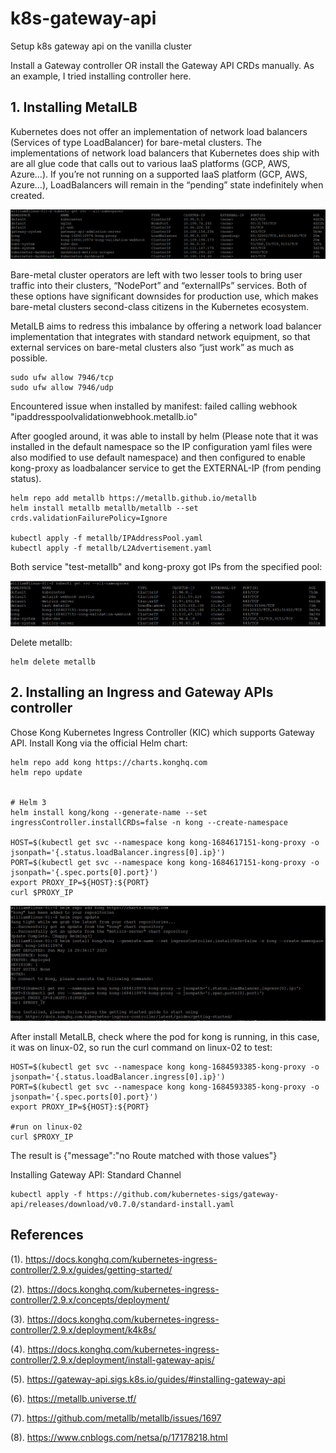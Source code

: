 # k8s-gateway-api
Setup k8s gateway api on the vanilla cluster

Install a Gateway controller OR install the Gateway API CRDs manually. As an example, I tried installing controller here.

## 1. Installing MetalLB

Kubernetes does not offer an implementation of network load balancers (Services of type LoadBalancer) for bare-metal clusters. The implementations of network load balancers that Kubernetes does ship with are all glue code that calls out to various IaaS platforms (GCP, AWS, Azure…). If you’re not running on a supported IaaS platform (GCP, AWS, Azure…), LoadBalancers will remain in the “pending” state indefinitely when created.

![screen-shot-before-install-metallb](screen-shot/before-installing-metallb.png)

Bare-metal cluster operators are left with two lesser tools to bring user traffic into their clusters, “NodePort” and “externalIPs” services. Both of these options have significant downsides for production use, which makes bare-metal clusters second-class citizens in the Kubernetes ecosystem.

MetalLB aims to redress this imbalance by offering a network load balancer implementation that integrates with standard network equipment, so that external services on bare-metal clusters also “just work” as much as possible.

    sudo ufw allow 7946/tcp
    sudo ufw allow 7946/udp

Encountered issue when installed by manifest: failed calling webhook "ipaddresspoolvalidationwebhook.metallb.io"

After googled around, it was able to install by helm (Please note that it was installed in the default namespace so the IP configuration yaml files were also modified to use default namespace) and then configured to enable kong-proxy as loadbalancer service to get the EXTERNAL-IP (from pending status).

    helm repo add metallb https://metallb.github.io/metallb
    helm install metallb metallb/metallb --set crds.validationFailurePolicy=Ignore

    kubectl apply -f metallb/IPAddressPool.yaml
    kubectl apply -f metallb/L2Advertisement.yaml


Both service "test-metallb" and kong-proxy got IPs from the specified pool:

![screen-shot-after-install-metallb](screen-shot/metallb-install-by-helm-and-then-configured.png)

Delete metallb:

    helm delete metallb

## 2. Installing an Ingress and Gateway APIs controller

Chose Kong Kubernetes Ingress Controller (KIC) which supports Gateway API. Install Kong via the official Helm chart:

    helm repo add kong https://charts.konghq.com
    helm repo update


    # Helm 3
    helm install kong/kong --generate-name --set ingressController.installCRDs=false -n kong --create-namespace

    HOST=$(kubectl get svc --namespace kong kong-1684617151-kong-proxy -o jsonpath='{.status.loadBalancer.ingress[0].ip}')
    PORT=$(kubectl get svc --namespace kong kong-1684617151-kong-proxy -o jsonpath='{.spec.ports[0].port}')
    export PROXY_IP=${HOST}:${PORT}
    curl $PROXY_IP


![screen-shot-overview](screen-shot/install-kic-by-helm.png)

After install MetalLB, check where the pod for kong is running, in this case, it was on linux-02, so run the curl command on linux-02 to test:

    HOST=$(kubectl get svc --namespace kong kong-1684593385-kong-proxy -o jsonpath='{.status.loadBalancer.ingress[0].ip}')
    PORT=$(kubectl get svc --namespace kong kong-1684593385-kong-proxy -o jsonpath='{.spec.ports[0].port}')
    export PROXY_IP=${HOST}:${PORT}

    #run on linux-02
    curl $PROXY_IP

The result is {"message":"no Route matched with those values"}

Installing Gateway API: Standard Channel

    kubectl apply -f https://github.com/kubernetes-sigs/gateway-api/releases/download/v0.7.0/standard-install.yaml


## References

(1). https://docs.konghq.com/kubernetes-ingress-controller/2.9.x/guides/getting-started/

(2). https://docs.konghq.com/kubernetes-ingress-controller/2.9.x/concepts/deployment/

(3). https://docs.konghq.com/kubernetes-ingress-controller/2.9.x/deployment/k4k8s/

(4). https://docs.konghq.com/kubernetes-ingress-controller/2.9.x/deployment/install-gateway-apis/

(5). https://gateway-api.sigs.k8s.io/guides/#installing-gateway-api

(6). https://metallb.universe.tf/

(7). https://github.com/metallb/metallb/issues/1697

(8). https://www.cnblogs.com/netsa/p/17178218.html
